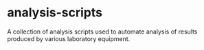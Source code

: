 # analysis-scripts
A collection of analysis scripts used to automate analysis of results produced by various laboratory equipment.
